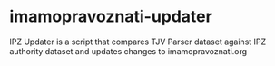 # imamopravoznati-updater
IPZ Updater is a script that compares TJV Parser dataset against IPZ authority dataset and updates changes to imamopravoznati.org
